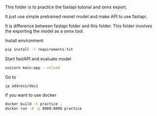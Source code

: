 This folder is to practice the fastapi tutorial and onnx export.

It just use simple pretrained resnet model and make API to use fastapi.

It is difference between fastapi folder and this folder. 
This folder involves the exporting the model as a onnx tool.
 
Install environment

```bash
pip install -r requirements.txt
```

Start fastAPI and evaluate model 

```bash
uvicorn main:app --reload 
```

Go to

```
ip address/docs 
```

If you want to use docker 

```bash
docker build -t practice .
docker run -d -p 8000:8000 practice
```
